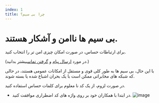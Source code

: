 ```yaml
---
index: 1
title: چرا بی سیم؟
---
```

# بی سیم ها ناامن و آشکار هستند.

برای ارتباطات حساس، در صورت امکان چیزی امن تر را انتخاب کنید.

(در مورد [ارسال پیام](umbrella://communications/sending-a-message) و
[گرفتن تماس](umbrella://communications/making-a-call)بیشتر بدانید.)

با این حال، بی سیم ها به طور کلی قوی و مستقل از امکانات عمومی هستند، در حالی که شبکه های مخابراتی ممکن است با یک بحران اشباع شده یا بسته شوند.

در صورت لزوم، از یک کد نا معلوم برای کلمات حساس استفاده کنید.

*   در ابتدا با همکاران خود بر روی واژه های کد اضطراری موافقت کنید.
![image](radios.png)